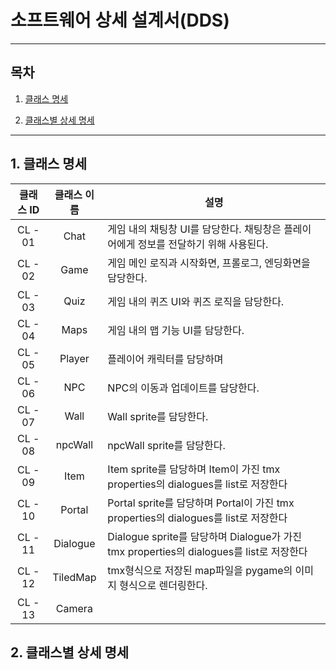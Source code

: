 # 소프트웨어 상세 설계서(DDS)
---
## 목차

1. [클래스 명세](https://github.com/rhrkd1020/Escape-Kookmin/blob/master/%EC%83%81%EC%84%B8%EC%84%A4%EA%B3%84%EC%84%9C(DDS).md#1-%ED%81%B4%EB%9E%98%EC%8A%A4-%EB%AA%85%EC%84%B8)

2. [클래스별 상세 명세](https://github.com/rhrkd1020/Escape-Kookmin/blob/master/%EC%83%81%EC%84%B8%EC%84%A4%EA%B3%84%EC%84%9C(DDS).md#2-%ED%81%B4%EB%9E%98%EC%8A%A4%EB%B3%84-%EC%83%81%EC%84%B8-%EB%AA%85%EC%84%B8)

---
## 1. 클래스 명세

| 클래스 ID | 클래스 이름 | 설명                                                         |
| :-------: | :---------: | ------------------------------------------------------------ |
|  CL - 01  |    Chat     | 게임 내의 채팅창 UI를 담당한다. 채팅창은 플레이어에게 정보를 전달하기 위해 사용된다. |
|  CL - 02  |    Game     | 게임 메인 로직과 시작화면, 프롤로그, 엔딩화면을 담당한다.    |
|  CL - 03  |    Quiz     | 게임 내의 퀴즈 UI와 퀴즈 로직을 담당한다.                    |
|  CL - 04  |    Maps     | 게임 내의 맵 기능 UI를 담당한다.                             |
|  CL - 05  |   Player    | 플레이어 캐릭터를 담당하며                                   |
|  CL - 06  |     NPC     | NPC의 이동과 업데이트를 담당한다.                            |
|  CL - 07  |    Wall     | Wall sprite를 담당한다.                                      |
|  CL - 08  |   npcWall   | npcWall sprite를 담당한다.                                   |
|  CL - 09  |    Item     | Item sprite를 담당하며 Item이 가진 tmx properties의 dialogues를 list로 저장한다 |
|  CL - 10  |   Portal    | Portal sprite를 담당하며 Portal이 가진 tmx properties의 dialogues를 list로 저장한다 |
|  CL - 11  |  Dialogue   | Dialogue sprite를 담당하며  Dialogue가 가진 tmx properties의 dialogues를 list로 저장한다 |
|  CL - 12  |  TiledMap   | tmx형식으로 저장된 map파일을 pygame의 이미지 형식으로 렌더링한다. |
|  CL - 13  |   Camera    |                                                              |

## 2. 클래스별 상세 명세
